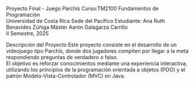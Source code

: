 Proyecto Final - Juego Parchís
Curso:TM2100 Fundamentos de Programación  
Universidad de Costa Rica Sede del Pacífico
Estudiante: Ana Ruth Benavides Zúñiga 
Máster Aarón Galagarza Carrillo  
II Semestre, 2025  

Descripción del Proyecto 
Este proyecto consiste en el desarrollo de un videojuego  tipo Parchís, donde dos jugadores compiten por llegar a la meta respondiendo preguntas de verdadero o falso.  
El objetivo es reforzar conocimientos mediante una experiencia interactiva, utilizando los principios de la programación orientada a objetos (POO) y el patrón Modelo-Vista-Controlador (MVC) en Java.
